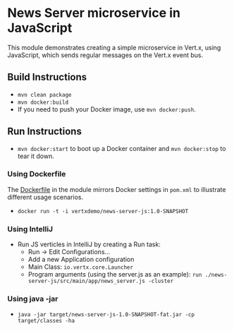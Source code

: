 # News Server microservice in JavaScript
This module demonstrates creating a simple microservice in Vert.x, using JavaScript, which sends regular messages on the
Vert.x event bus.

## Build Instructions

* `mvn clean package`
* `mvn docker:build`
* If you need to push your Docker image, use `mvn docker:push`.

## Run Instructions

* `mvn docker:start` to boot up a Docker container and `mvn docker:stop` to tear it down.

### Using Dockerfile
The [Dockerfile](/Dockerfile)  in the module mirrors Docker settings in `pom.xml` to illustrate different usage scenarios.

* `docker run -t -i vertxdemo/news-server-js:1.0-SNAPSHOT`

### Using IntelliJ

* Run JS verticles in IntelliJ by creating a Run task:
    - Run -> Edit Configurations...
    - Add a new Application configuration
    - Main Class: `io.vertx.core.Launcher`
    - Program arguments (using the server.js as an example): `run ./news-server-js/src/main/app/news_server.js -cluster`
    
### Using java -jar
    
   * `java -jar target/news-server-js-1.0-SNAPSHOT-fat.jar -cp target/classes -ha`    